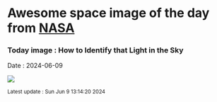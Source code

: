 
# Awesome space image of the day from [NASA](https://api.nasa.gov/)

### Today image : How to Identify that Light in the Sky
Date : 2024-06-09

![](https://apod.nasa.gov/apod/image/2406/astronomy101_hk_960.jpg)

<small>Latest update : Sun Jun  9 13:14:20 2024</small>
        